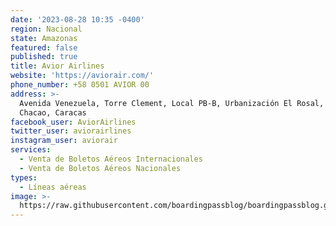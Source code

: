 ```yaml
---
date: '2023-08-28 10:35 -0400'
region: Nacional
state: Amazonas
featured: false
published: true
title: Avior Airlines
website: 'https://aviorair.com/'
phone_number: +58 0501 AVIOR 00
address: >-
  Avenida Venezuela, Torre Clement, Local PB-B, Urbanización El Rosal, Municipio
  Chacao, Caracas
facebook_user: AviorAirlines
twitter_user: aviorairlines
instagram_user: aviorair
services:
  - Venta de Boletos Aéreos Internacionales
  - Venta de Boletos Aéreos Nacionales
types:
  - Líneas aéreas
image: >-
  https://raw.githubusercontent.com/boardingpassblog/boardingpassblog.github.io/main/assets/images/Avior-Airlines-Logo.jpg
---
```

